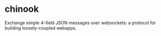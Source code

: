 # chinook
Exchange simple 4-field JSON messages over websockets: a protocol for building loosely-coupled webapps.
